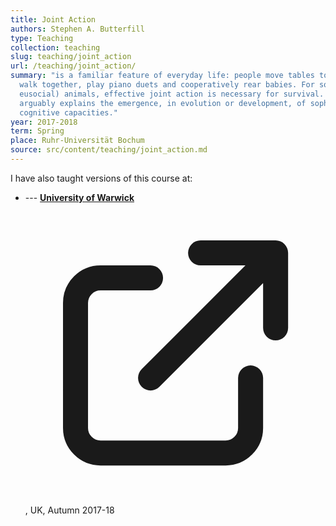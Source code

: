 ```yaml
---
title: Joint Action
authors: Stephen A. Butterfill
type: Teaching
collection: teaching
slug: teaching/joint_action
url: /teaching/joint_action/
summary: "is a familiar feature of everyday life: people move tables together,
  walk together, play piano duets and cooperatively rear babies. For social (and
  eusocial) animals, effective joint action is necessary for survival. It also
  arguably explains the emergence, in evolution or development, of sophisticated
  cognitive capacities."
year: 2017-2018
term: Spring
place: Ruhr-Universität Bochum
source: src/content/teaching/joint_action.md
---
```


<div class=''>
  <p>
    I have also taught versions of this course at:
  </p>
  <ul class="ml-4">
    <li>
      --- <a target="_blank" href="https://joint-action.butterfill.com/" class="text-slate-500 dark:text-slate-400 hover:text-blue-600 dark:hover:text-blue-400 transition-colors" style="font-weight:bold;"
      >University of Warwick
        <svg xmlns="http://www.w3.org/2000/svg" class="inline-block w-4 h-4 ml-1" fill="none" viewBox="0 0 24 24" stroke="currentColor">
          <path stroke-linecap="round" stroke-linejoin="round" stroke-width="2" d="M10 6H6a2 2 0 00-2 2v10a2 2 0 002 2h10a2 2 0 002-2v-4M14 4h6m0 0v6m0-6L10 14" />
        </svg></a>, UK, Autumn 2017-18
    </li>

  </ul>

</div>
